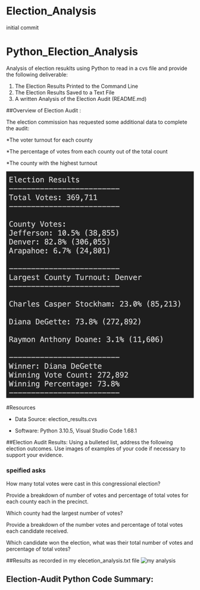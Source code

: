 # Election_Analysis
initial commit

# Python_Election_Analysis
Analysis of election resuklts using Python to read in a cvs file and provide the following deliverable:
1. The Election Results Printed to the Command Line
2. The Election Results Saved to a Text File
3. A written Analysis of the Election Audit (README.md)

##Overview of Election Audit :

The election commission has requested some additional data to complete the audit:

*The voter turnout for each county

*The percentage of votes from each county out of the total count

*The county with the highest turnout










![Expected Output](./Images/python%20election%20analysis%20results.png)




#Resources
* Data Source: election_results.cvs

* Software: Python 3.10.5, Visual Studio Code 1.68.1


##Election Audit Results: Using a bulleted list, address the following election outcomes. Use images of examples of your code if necessary to support your evidence.

### speified asks


How many total votes were cast in this congressional election?

Provide a breakdown of number of votes and percentage of total votes for each county each in the precinct.

Which county had the largest number of votes?

Provide a breakdown of the number votes and percentage of total votes each candidate received.

Which candidate won the election, what was their total number of votes and percentage of total votes?


##Results as recorded in my elecetion_analysis.txt file
![my analysis](./)


## Election-Audit Python Code Summary: